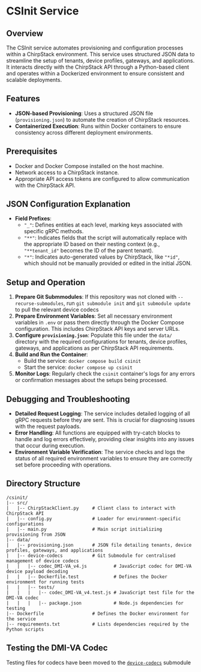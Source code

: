 # CSInit Service

## Overview

The CSInit service automates provisioning and configuration processes within a ChirpStack environment. This service uses structured JSON data to streamline the setup of tenants, device profiles, gateways, and applications. It interacts directly with the ChirpStack API through a Python-based client and operates within a Dockerized environment to ensure consistent and scalable deployments.

## Features

- **JSON-based Provisioning**: Uses a structured JSON file (`provisioning.json`) to automate the creation of ChirpStack resources.
- **Containerized Execution**: Runs within Docker containers to ensure consistency across different deployment environments.

## Prerequisites

- Docker and Docker Compose installed on the host machine.
- Network access to a ChirpStack instance.
- Appropriate API access tokens are configured to allow communication with the ChirpStack API.

## JSON Configuration Explanation

- **Field Prefixes**:
  - `"_"`: Defines entities at each level, marking keys associated with specific gRPC methods.
  - `"**"`: Indicates fields that the script will automatically replace with the appropriate ID based on their nesting context (e.g., `"**tenant_id"` becomes the ID of the parent tenant).
  - `"*"`: Indicates auto-generated values by ChirpStack, like `"*id"`, which should not be manually provided or edited in the initial JSON.

## Setup and Operation

1. **Prepare Git Submmodules**: If this repository was not cloned with `--recurse-submodules`, run `git submodule init` and `git submodule update` to pull the relevant device codecs
2. **Prepare Environment Variables**: Set all necessary environment variables in `.env` or pass them directly through the Docker Compose configuration. This includes ChirpStack API keys and server URLs.
3. **Configure `provisioning.json`**: Populate this file under the `data/` directory with the required configurations for tenants, device profiles, gateways, and applications as per ChirpStack API requirements.
4. **Build and Run the Container**:
   - Build the service: `docker compose build csinit`
   - Start the service: `docker compose up csinit`
5. **Monitor Logs**: Regularly check the `csinit` container's logs for any errors or confirmation messages about the setups being processed.

## Debugging and Troubleshooting

- **Detailed Request Logging**: The service includes detailed logging of all gRPC requests before they are sent. This is crucial for diagnosing issues with the request payloads.
- **Error Handling**: All functions are equipped with try-catch blocks to handle and log errors effectively, providing clear insights into any issues that occur during execution.
- **Environment Variable Verification**: The service checks and logs the status of all required environment variables to ensure they are correctly set before proceeding with operations.

## Directory Structure
```plaintext
/csinit/
|-- src/
|   |-- ChirpStackClient.py     # Client class to interact with ChirpStack API
|   |-- config.py               # Loader for environment-specific configurations
|   |-- main.py                 # Main script initializing provisioning from JSON
|-- data/
|   |-- provisioning.json       # JSON file detailing tenants, device profiles, gateways, and applications
|   |-- device-codecs           # Git Submodule for centralised management of device codecs
|   |   |-- codec_DMI-VA_v4.js          # JavaScript codec for DMI-VA device payload decoding
|   |   |-- Dockerfile.test             # Defines the Docker environment for running tests
|   |   |-- tests/
|   |   |   |-- codec_DMI-VA_v4.test.js # JavaScript test file for the DMI-VA codec
|   |   |   |-- package.json            # Node.js dependencies for testing
|-- Dockerfile                  # Defines the Docker environment for the service
|-- requirements.txt            # Lists dependencies required by the Python scripts
```

## Testing the DMI-VA Codec

Testing files for codecs have been moved to the [`device-codecs`](https://bitbucket.org/idtecnologiaintegral/device-codecs/) submodule
